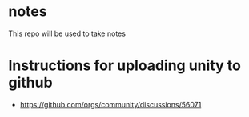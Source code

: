 # notes

This repo will be used to take notes

# Instructions for uploading unity to github
- https://github.com/orgs/community/discussions/56071
